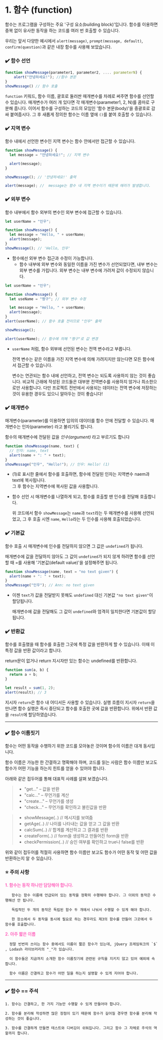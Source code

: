 # 1. 함수 (function)

함수는 프로그램을 구성하는 주요 '구성 요소(building block)'입니다. 함수를 이용하면 중복 없이 유사한 동작을 하는 코드를 여러 번 호출할 수 있습니다.

우리는 앞서 다양한 예시에서 `alert(message)`, `prompt(message, default)`, `confirm(question)`과 같은 내장 함수를 사용해 보았습니다.

### ✔️ 함수 선언

```js
function showMessage(parameter1, parameter2, .... parameterN) {
    alert("안녕하세요!"); //함수 본문
}
showMessage() // 함수 호출
```

`function` 키워드, 함수 이름, 괄호로 둘러싼 매개변수를 차례로 써주면 함수를 선언할 수 있습니다. 매개변수가 여러 개 있다면 각 매개변수(parameter1, 2, N)를 콤마로 구분해 줍니다. 이어서 함수를 구성하는 코드의 모임인 '함수 본문(body)'을 중괄호로 감싸 붙여줍시다. 그 후 새롭게 정의한 함수는 이름 옆에 `()`를 붙여 호출할 수 있습니다.

### ✔️ 지역 변수

함수 내에서 선언한 변수인 지역 변수는 함수 안에서만 접근할 수 있습니다.

```js
function showMessage() {
  let message = "안녕하세요!"; // 지역 변수

  alert(message);
}

showMessage(); // '안녕하세요!' 출력

alert(message); //  message는 함수 내 지역 변수이기 때문에 에러가 발생합니다.
```

### ✔️ 외부 변수

함수 내부에서 함수 외부의 변수인 외부 변수에 접근할 수 있습니다.

```js
let userName = "인우";

function showMessage() {
  let message = "Hello, " + userName;
  alert(message);
}
showMessage(); // 'Hello, 인우'
```

- 함수에선 외부 변수 접근과 수정이 가능합니다.
  - 함수 내부에 외부 변수와 동일한 이름을 가진 변수가 선언되었다면, 내부 변수는 외부 변수를 가립니다. 외부 변수는 내부 변수에 가려져 값이 수정되지 않습니다.

```js
let userName = "인우";

function showMessage() {
  let useName = "짱구"; // 외부 변수 수정

  let message = "Hello, " + userName;
  alert(message);
}
alert(userName); // 함수 호출 전이므로 "인우" 출력

showMessage();

alert(userName); // 함수에 의해 "짱구"로 값 변경
```

- `userName` 처럼, 함수 외부에 선언된 변수는 전역 변수라고 부릅니다.

  전역 변수는 같은 이름을 가진 지역 변수에 의해 가려지지만 않는다면 모든 함수에서 접근할 수 있습니다.

  변수는 연관되는 함수 내에 선언하고, 전역 변수는 되도록 사용하지 않는 것이 좋습니다. 비교적 근래에 작성된 코드들은 대부분 전역변수를 사용하지 않거나 최소한으로만 사용합니다. 다만 프로젝트 전반에서 사용되는 데이터는 전역 변수에 저장하는 것이 유용한 경우도 있으니 알아두는 것이 좋습니다!

### ✔️ 매개변수

매개변수(parameter)를 이용하면 임의의 데이터를 함수 안에 전달할 수 있습니다. 매개변수는 인자(parameter) 라고 불리기도 합니다.

함수의 매개변수에 전달된 값을 _인수(argument)_ 라고 부르기도 합니다

```js
function showMessage(name, text) {
  // 인자: name, text
  alert(name + ": " + text);
}
showMessage("인우", "Hello!"); // 인우: Hello! (1)
```

- (1)로 표시한 줄에서 함수를 호출하면, 함수에 전달된 인자는 지역변수 naem과 text에 복사됩니다.  
   그 후 함수는 지역변수에 복사된 값을 사용합니다.

- 함수 선언 시 매개변수를 나열하게 되고, 함수를 호출할 땐 인수를 전달해 호출합니다.

  위 코드에서 함수 `showMessage`는 `name`과 `text`라는 두 매개변수를 사용해 선언되었고, 그 후 호출 시엔 `name`, `Hello`라는 두 인수를 사용해 호출되었습니다.

### ✔️ 기본값

함수 호출 시 매개변수에 인수를 전달하지 않으면 그 값은 `undefined`가 됩니다.

매개변수에 값을 전달하지 않아도 그 값이 `undefined`가 되지 않게 하려면 함수를 선언할 때 =를 사용해 '기본값(default value)'을 설정해주면 됩니다.

```js
function showMessage(name, text = "no text given") {
  alert(name + ": " + text);
}
showMessage("인우"); // Ann: no text given
```

- 이젠 `text`가 값을 전달받지 못해도 `undefined` 대신 기본값 `"no text given"`이 할당됩니다.

  매개변수에 값을 전달해도 그 값이 `undefined`와 엄격히 일치한다면 기본값이 할당됩니다.

### ✔️ 반환값

함수를 호출했을 때 함수를 호출한 그곳에 특정 값을 반환하게 할 수 있습니다. 이때 이 특정 값을 반환 값이라고 합니다.

return문이 없거나 return 지시자만 있는 함수는 undefined를 반환합니다.

```js
function sum(a, b) {
  return a + b; 
}

let result = sum(1, 2);
alert(result); // 3
```

지시자 `return`은 함수 내 어디서든 사용할 수 있습니다. 실행 흐름이 지시자 `return`을 만나면 함수 실행은 즉시 중단되고 함수를 호출한 곳에 값을 반환합니다. 위에서 반환 값을 `result`에 할당하였습니다.

---

### ✔️ 함수 이름짓기

함수는 어떤 동작을 수행하기 위한 코드를 모아놓은 것이며 함수의 이름은 대개 동사입니다.   

함수 이름은 가능한 한 간결하고 명확해야 하며, 코드를 읽는 사람은 함수 이름만 보고도 함수가 어떤 기능을 하는지 힌트를 얻을 수 있어야 합니다.

아래와 같은 접두어를 통해 대표적 사례를 살펴 보겠습니다.

> - "get…" – 값을 반환
> - "calc…" – 무언가를 계산
> - "create…" – 무언가를 생성
> - "check…" – 무언가를 확인하고 불린값을 반환

> - showMessage(..)     // 메시지를 보여줌
> - getAge(..)          // 나이를 나타내는 값을 얻고 그 값을 반환
> - calcSum(..)         // 합계를 계산하고 그 결과를 반환
> - createForm(..)      // form을 생성하고 만들어진 form을 반환
> - checkPermission(..) // 승인 여부를 확인하고 true나 false를 반환

위와 같이 접두어를 적절히 사용하면 함수 이름만 보고도 함수가 어떤 동작 및 어떤 값을 반환하는지 알 수 있습니다.

### ⭐ 주의 사항  ###

<span style="color:#FF66BE">**1. 함수는 동작 하나만 담당해야 합니다.**</span>
```plain/text
   함수는 함수 이름에 언급되어 있는 동작을 정확히 수행해야 합니다. 그 이외의 동작은 수행해선 안 됩니다.

   독립적인 두 개의 동작은 독립된 함수 두 개에서 나눠서 수행할 수 있게 해야 합니다.   
  
   한 장소에서 두 동작을 동시에 필요로 하는 경우라도 제3의 함수를 만들어 그곳에서 두 함수를 호출합니다.
```

<span style="color:#FF66BE">**2. 아주 짧은 이름**</span>

```plain/text
  정말 빈번히 쓰이는 함수 중에서도 이름이 짧은 함수가 있는데, jQuery 프레임워크의 `$` , Lodash 라이브러리의 "_"가 있습니다.

  이 함수들은 지금까지 소개한 함수 이름짓기에 관련된 규칙을 지키지 않고 있어 예외에 속합니다.  
  
  함수 이름은 간결하고 함수가 어떤 일을 하는지 설명할 수 있게 지어야 합니다.
```

---

### ✔️ 함수 == 주석 ###

```plain/text
1. 함수는 간결하고, 한 가지 기능만 수행할 수 있게 만들어야 합니다.   

2. 함수를 분리해 작성하면 많은 장점이 있기 때문에 함수가 길어질 경우엔 함수를 분리해 작성하는 것이 좋습니다.

3. 함수를 간결하게 만들면 테스트와 디버깅이 쉬워집니다. 그리고 함수 그 자체로 주석의 역할까지 합니다.
```